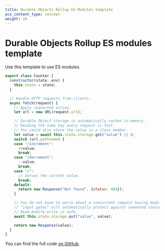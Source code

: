 ```yaml
---
title: Durable Objects Rollup ES Modules template
pcx_content_type: concept
weight: 16
---
```


# Durable Objects Rollup ES modules template

Use this template to use ES modules. 

```js
export class Counter {
  constructor(state, env) {
    this.state = state;
  }

  // Handle HTTP requests from clients.
  async fetch(request) {
    // Apply requested action.
    let url = new URL(request.url);

    // Durable Object storage is automatically cached in-memory.
    // Reading the same key every request is fast. 
    // You could also store the value in a class member.
    let value = await this.state.storage.get("value") || 0;
    switch (url.pathname) {
    case "/increment":
      ++value;
      break;
    case "/decrement":
      --value;
      break;
    case "/":
      // Serves the current value.
      break;
    default:
      return new Response("Not found", {status: 404});
    }

    // You do not have to worry about a concurrent request having modified the value in storage. 
    // "input gates" will automatically protect against unwanted concurrency. 
    // Read-modify-write is safe. 
    await this.state.storage.put("value", value);

    return new Response(value);
  }
}
```

You can find the full code [on GitHub](https://github.com/cloudflare/durable-objects-rollup-esm). 